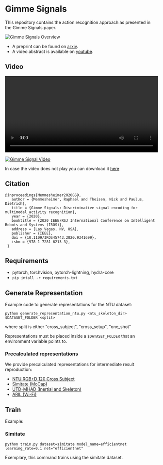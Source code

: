 # Gimme Signals

This repository contains the action recognition approach as presented in the Gimme Signals paper.

![Gimme Signals Overview](images/gimme_signals_overview.png)

* A preprint can be found on [arxiv](https://arxiv.org/abs/2003.06156).
* A video abstract is available on [youtube](https://youtu.be/oDAtim_nJEg).

<!--<section id="video" class="bg-light">-->
## Video
<video width=100% controls>
<source src="video/gimme_signals.mp4">
</video>

<!--[![Gimme Signals Video](images/gimme_signals_video_preview.png)](https://userpages.uni-koblenz.de/~raphael/videos/gimme_signals.mp4)-->
[![Gimme Signal Video](images/gimme_signals_video_preview.png)](https://youtu.be/oDAtim_nJEg)

In case the video does not play you can download it [here](https://userpages.uni-koblenz.de/~raphael/videos/gimme_signals.mp4)

## Citation


```
@inproceedings{Memmesheimer2020GSD, 
   author = {Memmesheimer, Raphael and Theisen, Nick and Paulus, Dietrich}, 
   title = {Gimme Signals: Discriminative signal encoding for multimodal activity recognition}, 
   year = {2020}, 
   booktitle = {2020 IEEE/RSJ International Conference on Intelligent Robots and Systems (IROS)}, 
   address = {Las Vegas, NV, USA}, 
   publisher = {IEEE}, 
   doi = {10.1109/IROS45743.2020.9341699}, 
   isbn = {978-1-7281-6213-3}, 
 } 
```

## Requirements

* pytorch, torchvision, pytorch-lightning, hydra-core
* `pip intall -r requirements.txt`

## Generate Representation

Example code to generate representations for the NTU dataset:

```
python generate_representation_ntu.py <ntu_skeleton_dir> $DATASET_FOLDER <split>
```
where split is either "cross_subject", "cross_setup", "one_shot"

Representations must be placed inside a `$DATASET_FOLDER` that an environment variable points to.

### Precalculated representations

We provide precalculated representations for intermediate result reproduction:

* [NTU RGB+D 120 Cross Subject](https://agas.uni-koblenz.de/gimme_signals/ntu_120_cross_subject.tar.gz)
* [Simitate (MoCap)](https://agas.uni-koblenz.de/gimme_signals/precal_representation_simitate.zip)
* [UTD-MHAD (Inertial and Skeleton)](https://agas.uni-koblenz.de/gimme_signals/precal_representation_utdmhad.zip)
* [ARIL (Wi-Fi)](https://agas.uni-koblenz.de/gimme_signals/precal_representation_aril.zip)

## Train

Example:

### Simitate

`python train.py dataset=simitate model_name=efficientnet learning_rate=0.1 net="efficientnet"`

Exemplary, this command trains using the simitate dataset.

